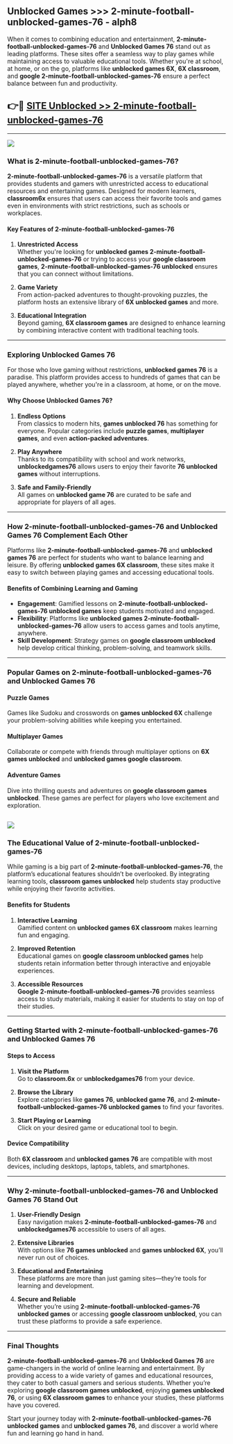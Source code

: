 ## Unblocked Games >>> 2-minute-football-unblocked-games-76 - alph8 

When it comes to combining education and entertainment, **2-minute-football-unblocked-games-76** and **Unblocked Games 76** stand out as leading platforms. These sites offer a seamless way to play games while maintaining access to valuable educational tools. Whether you're at school, at home, or on the go, platforms like **unblocked games 6X**, **6X classroom**, and **google 2-minute-football-unblocked-games-76** ensure a perfect balance between fun and productivity.
## 👉🔴 [SITE Unblocked >> 2-minute-football-unblocked-games-76](http://premium.freeplayer.one?title=2-minute-football-unblocked-games-76&ref=22JU)
---
<a href="http://premium.freeplayer.one?title=2-minute-football-unblocked-games-76&ref=22JU/"><img src="https://github.com/user-attachments/assets/438f12ca-57a4-47a3-8ead-c64da593a1e5"/></a>
### What is 2-minute-football-unblocked-games-76?  

**2-minute-football-unblocked-games-76** is a versatile platform that provides students and gamers with unrestricted access to educational resources and entertaining games. Designed for modern learners, **classroom6x** ensures that users can access their favorite tools and games even in environments with strict restrictions, such as schools or workplaces.  

#### Key Features of 2-minute-football-unblocked-games-76  

1. **Unrestricted Access**  
   Whether you're looking for **unblocked games 2-minute-football-unblocked-games-76** or trying to access your **google classroom games**, **2-minute-football-unblocked-games-76 unblocked** ensures that you can connect without limitations.  

2. **Game Variety**  
   From action-packed adventures to thought-provoking puzzles, the platform hosts an extensive library of **6X unblocked games** and more.  

3. **Educational Integration**  
   Beyond gaming, **6X classroom games** are designed to enhance learning by combining interactive content with traditional teaching tools.  



---

### Exploring Unblocked Games 76  

For those who love gaming without restrictions, **unblocked games 76** is a paradise. This platform provides access to hundreds of games that can be played anywhere, whether you're in a classroom, at home, or on the move.  

#### Why Choose Unblocked Games 76?  

1. **Endless Options**  
   From classics to modern hits, **games unblocked 76** has something for everyone. Popular categories include **puzzle games**, **multiplayer games**, and even **action-packed adventures**.  

2. **Play Anywhere**  
   Thanks to its compatibility with school and work networks, **unblockedgames76** allows users to enjoy their favorite **76 unblocked games** without interruptions.  

3. **Safe and Family-Friendly**  
   All games on **unblocked game 76** are curated to be safe and appropriate for players of all ages.  

---

### How 2-minute-football-unblocked-games-76 and Unblocked Games 76 Complement Each Other  

Platforms like **2-minute-football-unblocked-games-76** and **unblocked games 76** are perfect for students who want to balance learning and leisure. By offering **unblocked games 6X classroom**, these sites make it easy to switch between playing games and accessing educational tools.  

#### Benefits of Combining Learning and Gaming  

- **Engagement**: Gamified lessons on **2-minute-football-unblocked-games-76 unblocked games** keep students motivated and engaged.  
- **Flexibility**: Platforms like **unblocked games 2-minute-football-unblocked-games-76** allow users to access games and tools anytime, anywhere.  
- **Skill Development**: Strategy games on **google classroom unblocked** help develop critical thinking, problem-solving, and teamwork skills.  

---

### Popular Games on 2-minute-football-unblocked-games-76 and Unblocked Games 76  

#### Puzzle Games  

Games like Sudoku and crosswords on **games unblocked 6X** challenge your problem-solving abilities while keeping you entertained.  

#### Multiplayer Games  

Collaborate or compete with friends through multiplayer options on **6X games unblocked** and **unblocked games google classroom**.  

#### Adventure Games  

Dive into thrilling quests and adventures on **google classroom games unblocked**. These games are perfect for players who love excitement and exploration.  

<a href="http://download.freeplayer.one?title=2-minute-football-unblocked-games-76&ref=23D/"><img src="https://github.com/user-attachments/assets/fe0c3e91-c8e1-489c-acf0-e2f614c12fb8"/></a>
---

### The Educational Value of 2-minute-football-unblocked-games-76  

While gaming is a big part of **2-minute-football-unblocked-games-76**, the platform’s educational features shouldn’t be overlooked. By integrating learning tools, **classroom games unblocked** help students stay productive while enjoying their favorite activities.  

#### Benefits for Students  

1. **Interactive Learning**  
   Gamified content on **unblocked games 6X classroom** makes learning fun and engaging.  

2. **Improved Retention**  
   Educational games on **google classroom unblocked games** help students retain information better through interactive and enjoyable experiences.  

3. **Accessible Resources**  
   **Google 2-minute-football-unblocked-games-76** provides seamless access to study materials, making it easier for students to stay on top of their studies.  

---

### Getting Started with 2-minute-football-unblocked-games-76 and Unblocked Games 76  

#### Steps to Access  

1. **Visit the Platform**  
   Go to **classroom.6x** or **unblockedgames76** from your device.  

2. **Browse the Library**  
   Explore categories like **games 76**, **unblocked game 76**, and **2-minute-football-unblocked-games-76 unblocked games** to find your favorites.  

3. **Start Playing or Learning**  
   Click on your desired game or educational tool to begin.  

#### Device Compatibility  

Both **6X classroom** and **unblocked games 76** are compatible with most devices, including desktops, laptops, tablets, and smartphones.  

---

### Why 2-minute-football-unblocked-games-76 and Unblocked Games 76 Stand Out  

1. **User-Friendly Design**  
   Easy navigation makes **2-minute-football-unblocked-games-76** and **unblockedgames76** accessible to users of all ages.  

2. **Extensive Libraries**  
   With options like **76 games unblocked** and **games unblocked 6X**, you’ll never run out of choices.  

3. **Educational and Entertaining**  
   These platforms are more than just gaming sites—they’re tools for learning and development.  

4. **Secure and Reliable**  
   Whether you’re using **2-minute-football-unblocked-games-76 unblocked games** or accessing **google classroom unblocked**, you can trust these platforms to provide a safe experience.  

---

### Final Thoughts  

**2-minute-football-unblocked-games-76** and **Unblocked Games 76** are game-changers in the world of online learning and entertainment. By providing access to a wide variety of games and educational resources, they cater to both casual gamers and serious students. Whether you’re exploring **google classroom games unblocked**, enjoying **games unblocked 76**, or using **6X classroom games** to enhance your studies, these platforms have you covered.  

Start your journey today with **2-minute-football-unblocked-games-76 unblocked games** and **unblocked games 76**, and discover a world where fun and learning go hand in hand.  